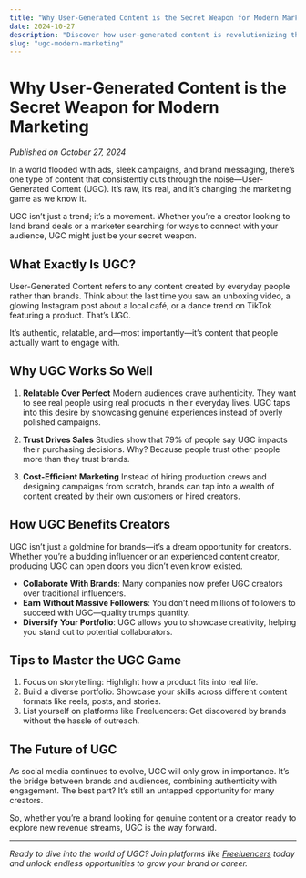 ```yaml
---
title: "Why User-Generated Content is the Secret Weapon for Modern Marketing"
date: 2024-10-27
description: "Discover how user-generated content is revolutionizing the way brands and creators connect with audiences in 2024."
slug: "ugc-modern-marketing"
---
```


# Why User-Generated Content is the Secret Weapon for Modern Marketing

*Published on October 27, 2024*

In a world flooded with ads, sleek campaigns, and brand messaging, there’s one type of content that consistently cuts through the noise—User-Generated Content (UGC). It’s raw, it’s real, and it’s changing the marketing game as we know it.

UGC isn’t just a trend; it’s a movement. Whether you’re a creator looking to land brand deals or a marketer searching for ways to connect with your audience, UGC might just be your secret weapon.

## What Exactly Is UGC?

User-Generated Content refers to any content created by everyday people rather than brands. Think about the last time you saw an unboxing video, a glowing Instagram post about a local café, or a dance trend on TikTok featuring a product. That’s UGC.

It’s authentic, relatable, and—most importantly—it’s content that people actually want to engage with.

## Why UGC Works So Well

1. **Relatable Over Perfect**
   Modern audiences crave authenticity. They want to see real people using real products in their everyday lives. UGC taps into this desire by showcasing genuine experiences instead of overly polished campaigns.

2. **Trust Drives Sales**
   Studies show that 79% of people say UGC impacts their purchasing decisions. Why? Because people trust other people more than they trust brands.

3. **Cost-Efficient Marketing**
   Instead of hiring production crews and designing campaigns from scratch, brands can tap into a wealth of content created by their own customers or hired creators.

## How UGC Benefits Creators

UGC isn’t just a goldmine for brands—it’s a dream opportunity for creators. Whether you’re a budding influencer or an experienced content creator, producing UGC can open doors you didn’t even know existed.

- **Collaborate With Brands**: Many companies now prefer UGC creators over traditional influencers.
- **Earn Without Massive Followers**: You don’t need millions of followers to succeed with UGC—quality trumps quantity.
- **Diversify Your Portfolio**: UGC allows you to showcase creativity, helping you stand out to potential collaborators.

## Tips to Master the UGC Game

1. Focus on storytelling: Highlight how a product fits into real life.
2. Build a diverse portfolio: Showcase your skills across different content formats like reels, posts, and stories.
3. List yourself on platforms like Freeluencers: Get discovered by brands without the hassle of outreach.

## The Future of UGC

As social media continues to evolve, UGC will only grow in importance. It’s the bridge between brands and audiences, combining authenticity with engagement. The best part? It’s still an untapped opportunity for many creators.

So, whether you’re a brand looking for genuine content or a creator ready to explore new revenue streams, UGC is the way forward.

---

*Ready to dive into the world of UGC? Join platforms like [Freeluencers](https://freeluencers.com) today and unlock endless opportunities to grow your brand or career.*
